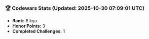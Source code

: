 ### 🏆 Codewars Stats (Updated: 2025-10-30 07:09:01 UTC)

- **Rank:** 8 kyu
- **Honor Points:** 3
- **Completed Challenges:** 1
